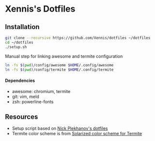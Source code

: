 # Xennis's Dotfiles

## Installation

```sh
git clone --recursive https://github.com/Xennis/dotfiles ~/dotfiles
cd ~/dotfiles
./setup.sh
```

Manual step for linking awesome and termite configuration
```sh
ln -fs $(pwd)/config/awesome $HOME/.config/awesome
ln -fs $(pwd)/config/termite $HOME/.config/termite
```

#### Dependencies

* awesome: chromium, termite
* git: vim, meld
* zsh: powerline-fonts

## Resources

* Setup script based on [Nick Plekhanov's dotfiles](https://github.com/nicksp/dotfiles/)
* Termite color scheme is from [Solarized color scheme for Termite](https://github.com/alpha-omega/termite-colors-solarized)
